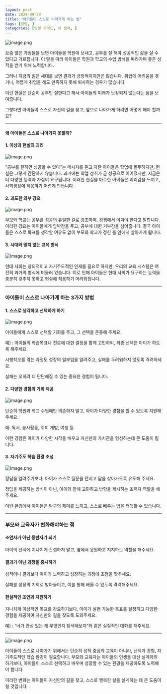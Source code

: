 ```yaml
---
layout: post
date: 2024-09-28
title: "아이들이 스스로 나아가게 하는 법"
tags: [칼럼, ]
categories: [인생 가이드, 내 생각, ]
---
```



![image.png](https://prod-files-secure.s3.us-west-2.amazonaws.com/cd5b907c-015f-403c-a56d-34640931eb91/c4f8a4dc-908b-44bc-b8af-f2cdc851281d/image.png?X-Amz-Algorithm=AWS4-HMAC-SHA256&X-Amz-Content-Sha256=UNSIGNED-PAYLOAD&X-Amz-Credential=ASIAZI2LB466QWHMLWLZ%2F20250228%2Fus-west-2%2Fs3%2Faws4_request&X-Amz-Date=20250228T111803Z&X-Amz-Expires=3600&X-Amz-Security-Token=IQoJb3JpZ2luX2VjEFMaCXVzLXdlc3QtMiJGMEQCIF4qugVJAC2PRQaX%2Bz1O5ezzADEW9KAsjynu99WBFUrhAiBKsE6xLLx7swM6M5bEPa3%2BeiL0R2w9k8UmwOK9qofxkyqIBAiM%2F%2F%2F%2F%2F%2F%2F%2F%2F%2F8BEAAaDDYzNzQyMzE4MzgwNSIMixuih5Xa2XgakeRuKtwDlCouVCOVocjTTnqfjKk6It%2F%2BoLs1hpDJepHppzRj1pZo7VZnM1rTurCYJa4hzuT3eNlFk%2FQnzEJ53yw%2F4desOU9iQFebvXaHITtIbEGj25WJSLjSiWb2PKrnrLiBR2%2FUizrkX6%2BZI93KTbAix0835nerSOIZpmD3kikuIcNumNpHXwFIJdXXrkmY2w4x1qb8IDJEt%2BsPHS8ENljYRIqrz6Usrx2k7vMQehHybXzNc1NHphZ2PW2ewrGgT1MDdxfXSinbQRD1hergsqbSbDcpsLuk93bUYp1lo33ZWqikh%2Bm5MfOxN8t%2FQJeHzFYuzi3VHU8aagfg51Ip%2FWpD6zwyxLtEupju0%2B20wO%2BUriUt25zgi0zOF3flckFroMlQfcEcsM6IfpWNBfzU0aq19MJwu50DurYDr34HrAoqUvehurHB4aBHFN5JXVw5g5xgtxlQ8HOINo8cqPGTZ%2BNK8Tpp5tryuLXQb4rlu%2BFxKepvnEDUoDFMQOQ83EF36s4ZqVnbBXzXxqcLk7NxeOnfyju2v8%2BgLMEf8lGKgWAnau9PTfbZRtSlF6%2FUIy1ioSVjy%2F2c7insgtXbRjDskS3o6SYeec%2BdxS6s0yAID5MVIwqnnVSb7O4M%2B3KLZQsxMuswwrGGvgY6pgEjwNWT9EegHI4%2BXmDbi%2BEp8tP%2BEcJ3iff6Mg1DE8VPBRR2al6YFVGi5gqCBpIePoMaC%2FV1E%2BgHGd4edh%2B5mcY9ngslSdLyMw3jKSpSDKkdaJl9e2Buw0fskHmZV9xqqycQ50POZX7lMksuqFktgZV2cFq1rucq%2B7037TgtAFe2uhIlvsj1ZoaM0IdoEyBaTraXGofJsMUO8Ve0hI6QWrJmZeMxAVis&X-Amz-Signature=a02c7f6b697259ad456675d018d90bb78621258423a160010d0eef008a0d20a3&X-Amz-SignedHeaders=host&x-id=GetObject "image.png")


요즘 많은 가정들을 보면 아이들을 학원에 보내고, 공부를 잘 해야 성공적인 삶을 살 수 있다고 가르칩니다.
이 말을 따라 아이들은 학원과 학교의 수업 방식을 따라가며 좋은 성적을 받기 위해 노력합니다.


그러나 지금의 젊은 세대를 보면 결과가 긍정적이지만은 않습니다.
취업에 어려움을 겪거나, 어렵게 취업을 해도 만족하지 못해 퇴사하는 경우가 많습니다.


이런 현실은 단순히 공부만 잘한다고 해서 아이들의 미래가 보장되지 않는다는 점을 보여줍니다.


그렇다면 아이들이 스스로 자신의 길을 찾고, 앞으로 나아가게 하려면 어떻게 해야 할까요?


---



#### 왜 아이들은 스스로 나아가지 못할까?



#### 1. 이상과 현실의 괴리


![image.png](https://prod-files-secure.s3.us-west-2.amazonaws.com/cd5b907c-015f-403c-a56d-34640931eb91/9f6ea897-541b-4385-8511-7f0162a8f794/image.png?X-Amz-Algorithm=AWS4-HMAC-SHA256&X-Amz-Content-Sha256=UNSIGNED-PAYLOAD&X-Amz-Credential=ASIAZI2LB466QWHMLWLZ%2F20250228%2Fus-west-2%2Fs3%2Faws4_request&X-Amz-Date=20250228T111803Z&X-Amz-Expires=3600&X-Amz-Security-Token=IQoJb3JpZ2luX2VjEFMaCXVzLXdlc3QtMiJGMEQCIF4qugVJAC2PRQaX%2Bz1O5ezzADEW9KAsjynu99WBFUrhAiBKsE6xLLx7swM6M5bEPa3%2BeiL0R2w9k8UmwOK9qofxkyqIBAiM%2F%2F%2F%2F%2F%2F%2F%2F%2F%2F8BEAAaDDYzNzQyMzE4MzgwNSIMixuih5Xa2XgakeRuKtwDlCouVCOVocjTTnqfjKk6It%2F%2BoLs1hpDJepHppzRj1pZo7VZnM1rTurCYJa4hzuT3eNlFk%2FQnzEJ53yw%2F4desOU9iQFebvXaHITtIbEGj25WJSLjSiWb2PKrnrLiBR2%2FUizrkX6%2BZI93KTbAix0835nerSOIZpmD3kikuIcNumNpHXwFIJdXXrkmY2w4x1qb8IDJEt%2BsPHS8ENljYRIqrz6Usrx2k7vMQehHybXzNc1NHphZ2PW2ewrGgT1MDdxfXSinbQRD1hergsqbSbDcpsLuk93bUYp1lo33ZWqikh%2Bm5MfOxN8t%2FQJeHzFYuzi3VHU8aagfg51Ip%2FWpD6zwyxLtEupju0%2B20wO%2BUriUt25zgi0zOF3flckFroMlQfcEcsM6IfpWNBfzU0aq19MJwu50DurYDr34HrAoqUvehurHB4aBHFN5JXVw5g5xgtxlQ8HOINo8cqPGTZ%2BNK8Tpp5tryuLXQb4rlu%2BFxKepvnEDUoDFMQOQ83EF36s4ZqVnbBXzXxqcLk7NxeOnfyju2v8%2BgLMEf8lGKgWAnau9PTfbZRtSlF6%2FUIy1ioSVjy%2F2c7insgtXbRjDskS3o6SYeec%2BdxS6s0yAID5MVIwqnnVSb7O4M%2B3KLZQsxMuswwrGGvgY6pgEjwNWT9EegHI4%2BXmDbi%2BEp8tP%2BEcJ3iff6Mg1DE8VPBRR2al6YFVGi5gqCBpIePoMaC%2FV1E%2BgHGd4edh%2B5mcY9ngslSdLyMw3jKSpSDKkdaJl9e2Buw0fskHmZV9xqqycQ50POZX7lMksuqFktgZV2cFq1rucq%2B7037TgtAFe2uhIlvsj1ZoaM0IdoEyBaTraXGofJsMUO8Ve0hI6QWrJmZeMxAVis&X-Amz-Signature=899c8c4b2b1f928ad0e2c2bdd5792e778e906eb66b1dc7efda5a8cb5b3ba5c2a&X-Amz-SignedHeaders=host&x-id=GetObject "image.png")


“공부를 잘하면 성공할 수 있다”는 메시지를 듣고 자란 아이들은 학업에 몰두하지만, 현실은 그렇게 간단하지 않습니다.
과거에는 학업 성취가 곧 성공으로 이어졌지만, 지금은 더 다양한 능력과 자질이 요구됩니다.
이러한 현실을 마주한 아이들은 괴리감을 느끼고, 사회생활에 적응하기 어렵게 만듭니다.



#### 2. 과도한 외부 강요


![image.png](https://prod-files-secure.s3.us-west-2.amazonaws.com/cd5b907c-015f-403c-a56d-34640931eb91/5f9d2877-8f90-43a0-83a0-60e419caebaa/image.png?X-Amz-Algorithm=AWS4-HMAC-SHA256&X-Amz-Content-Sha256=UNSIGNED-PAYLOAD&X-Amz-Credential=ASIAZI2LB466QWHMLWLZ%2F20250228%2Fus-west-2%2Fs3%2Faws4_request&X-Amz-Date=20250228T111803Z&X-Amz-Expires=3600&X-Amz-Security-Token=IQoJb3JpZ2luX2VjEFMaCXVzLXdlc3QtMiJGMEQCIF4qugVJAC2PRQaX%2Bz1O5ezzADEW9KAsjynu99WBFUrhAiBKsE6xLLx7swM6M5bEPa3%2BeiL0R2w9k8UmwOK9qofxkyqIBAiM%2F%2F%2F%2F%2F%2F%2F%2F%2F%2F8BEAAaDDYzNzQyMzE4MzgwNSIMixuih5Xa2XgakeRuKtwDlCouVCOVocjTTnqfjKk6It%2F%2BoLs1hpDJepHppzRj1pZo7VZnM1rTurCYJa4hzuT3eNlFk%2FQnzEJ53yw%2F4desOU9iQFebvXaHITtIbEGj25WJSLjSiWb2PKrnrLiBR2%2FUizrkX6%2BZI93KTbAix0835nerSOIZpmD3kikuIcNumNpHXwFIJdXXrkmY2w4x1qb8IDJEt%2BsPHS8ENljYRIqrz6Usrx2k7vMQehHybXzNc1NHphZ2PW2ewrGgT1MDdxfXSinbQRD1hergsqbSbDcpsLuk93bUYp1lo33ZWqikh%2Bm5MfOxN8t%2FQJeHzFYuzi3VHU8aagfg51Ip%2FWpD6zwyxLtEupju0%2B20wO%2BUriUt25zgi0zOF3flckFroMlQfcEcsM6IfpWNBfzU0aq19MJwu50DurYDr34HrAoqUvehurHB4aBHFN5JXVw5g5xgtxlQ8HOINo8cqPGTZ%2BNK8Tpp5tryuLXQb4rlu%2BFxKepvnEDUoDFMQOQ83EF36s4ZqVnbBXzXxqcLk7NxeOnfyju2v8%2BgLMEf8lGKgWAnau9PTfbZRtSlF6%2FUIy1ioSVjy%2F2c7insgtXbRjDskS3o6SYeec%2BdxS6s0yAID5MVIwqnnVSb7O4M%2B3KLZQsxMuswwrGGvgY6pgEjwNWT9EegHI4%2BXmDbi%2BEp8tP%2BEcJ3iff6Mg1DE8VPBRR2al6YFVGi5gqCBpIePoMaC%2FV1E%2BgHGd4edh%2B5mcY9ngslSdLyMw3jKSpSDKkdaJl9e2Buw0fskHmZV9xqqycQ50POZX7lMksuqFktgZV2cFq1rucq%2B7037TgtAFe2uhIlvsj1ZoaM0IdoEyBaTraXGofJsMUO8Ve0hI6QWrJmZeMxAVis&X-Amz-Signature=d1bd6e8cd794a220fe9c70c7cd96ed525d7f68ceb9160680b739df27eec9b84f&X-Amz-SignedHeaders=host&x-id=GetObject "image.png")


부모와 학교는 공부를 성공의 유일한 길로 강조하며, 경쟁에서 이겨야 한다고 말합니다.
이러한 강요는 아이들에게 압박감을 주고, 공부에 대한 거부감을 심어줍니다. 결국 아이들은 스스로 목표를 생각할 여유도 없이 부모와 학교가 정한 틀 안에서 살아가게 됩니다.



#### 3. 시대와 맞지 않는 교육 방식


![image.png](https://prod-files-secure.s3.us-west-2.amazonaws.com/cd5b907c-015f-403c-a56d-34640931eb91/9f40d3e6-8de6-4c4d-8fc5-858b345902d7/image.png?X-Amz-Algorithm=AWS4-HMAC-SHA256&X-Amz-Content-Sha256=UNSIGNED-PAYLOAD&X-Amz-Credential=ASIAZI2LB466QWHMLWLZ%2F20250228%2Fus-west-2%2Fs3%2Faws4_request&X-Amz-Date=20250228T111803Z&X-Amz-Expires=3600&X-Amz-Security-Token=IQoJb3JpZ2luX2VjEFMaCXVzLXdlc3QtMiJGMEQCIF4qugVJAC2PRQaX%2Bz1O5ezzADEW9KAsjynu99WBFUrhAiBKsE6xLLx7swM6M5bEPa3%2BeiL0R2w9k8UmwOK9qofxkyqIBAiM%2F%2F%2F%2F%2F%2F%2F%2F%2F%2F8BEAAaDDYzNzQyMzE4MzgwNSIMixuih5Xa2XgakeRuKtwDlCouVCOVocjTTnqfjKk6It%2F%2BoLs1hpDJepHppzRj1pZo7VZnM1rTurCYJa4hzuT3eNlFk%2FQnzEJ53yw%2F4desOU9iQFebvXaHITtIbEGj25WJSLjSiWb2PKrnrLiBR2%2FUizrkX6%2BZI93KTbAix0835nerSOIZpmD3kikuIcNumNpHXwFIJdXXrkmY2w4x1qb8IDJEt%2BsPHS8ENljYRIqrz6Usrx2k7vMQehHybXzNc1NHphZ2PW2ewrGgT1MDdxfXSinbQRD1hergsqbSbDcpsLuk93bUYp1lo33ZWqikh%2Bm5MfOxN8t%2FQJeHzFYuzi3VHU8aagfg51Ip%2FWpD6zwyxLtEupju0%2B20wO%2BUriUt25zgi0zOF3flckFroMlQfcEcsM6IfpWNBfzU0aq19MJwu50DurYDr34HrAoqUvehurHB4aBHFN5JXVw5g5xgtxlQ8HOINo8cqPGTZ%2BNK8Tpp5tryuLXQb4rlu%2BFxKepvnEDUoDFMQOQ83EF36s4ZqVnbBXzXxqcLk7NxeOnfyju2v8%2BgLMEf8lGKgWAnau9PTfbZRtSlF6%2FUIy1ioSVjy%2F2c7insgtXbRjDskS3o6SYeec%2BdxS6s0yAID5MVIwqnnVSb7O4M%2B3KLZQsxMuswwrGGvgY6pgEjwNWT9EegHI4%2BXmDbi%2BEp8tP%2BEcJ3iff6Mg1DE8VPBRR2al6YFVGi5gqCBpIePoMaC%2FV1E%2BgHGd4edh%2B5mcY9ngslSdLyMw3jKSpSDKkdaJl9e2Buw0fskHmZV9xqqycQ50POZX7lMksuqFktgZV2cFq1rucq%2B7037TgtAFe2uhIlvsj1ZoaM0IdoEyBaTraXGofJsMUO8Ve0hI6QWrJmZeMxAVis&X-Amz-Signature=2fcb0fc25a703db49379e003d5904b11e3a25fac6727bd3a23c77f9a65ef53eb&X-Amz-SignedHeaders=host&x-id=GetObject "image.png")


현대 사회는 창의적이고 자기주도적인 인재를 필요로 하지만, 우리의 교육 시스템은 여전히 과거의 방식에 머물러 있습니다.
이로 인해 아이들은 현대 사회가 요구하는 능력을 충분히 갖추지 못하고 현실에 적응하기 어려워집니다.


---



### 아이들이 스스로 나아가게 하는 3가지 방법



#### **1. 스스로 생각하고 선택하게 하기**


![image.png](https://prod-files-secure.s3.us-west-2.amazonaws.com/cd5b907c-015f-403c-a56d-34640931eb91/d53741ba-6836-41e3-8f86-0a3fb87f0899/image.png?X-Amz-Algorithm=AWS4-HMAC-SHA256&X-Amz-Content-Sha256=UNSIGNED-PAYLOAD&X-Amz-Credential=ASIAZI2LB466QWHMLWLZ%2F20250228%2Fus-west-2%2Fs3%2Faws4_request&X-Amz-Date=20250228T111803Z&X-Amz-Expires=3600&X-Amz-Security-Token=IQoJb3JpZ2luX2VjEFMaCXVzLXdlc3QtMiJGMEQCIF4qugVJAC2PRQaX%2Bz1O5ezzADEW9KAsjynu99WBFUrhAiBKsE6xLLx7swM6M5bEPa3%2BeiL0R2w9k8UmwOK9qofxkyqIBAiM%2F%2F%2F%2F%2F%2F%2F%2F%2F%2F8BEAAaDDYzNzQyMzE4MzgwNSIMixuih5Xa2XgakeRuKtwDlCouVCOVocjTTnqfjKk6It%2F%2BoLs1hpDJepHppzRj1pZo7VZnM1rTurCYJa4hzuT3eNlFk%2FQnzEJ53yw%2F4desOU9iQFebvXaHITtIbEGj25WJSLjSiWb2PKrnrLiBR2%2FUizrkX6%2BZI93KTbAix0835nerSOIZpmD3kikuIcNumNpHXwFIJdXXrkmY2w4x1qb8IDJEt%2BsPHS8ENljYRIqrz6Usrx2k7vMQehHybXzNc1NHphZ2PW2ewrGgT1MDdxfXSinbQRD1hergsqbSbDcpsLuk93bUYp1lo33ZWqikh%2Bm5MfOxN8t%2FQJeHzFYuzi3VHU8aagfg51Ip%2FWpD6zwyxLtEupju0%2B20wO%2BUriUt25zgi0zOF3flckFroMlQfcEcsM6IfpWNBfzU0aq19MJwu50DurYDr34HrAoqUvehurHB4aBHFN5JXVw5g5xgtxlQ8HOINo8cqPGTZ%2BNK8Tpp5tryuLXQb4rlu%2BFxKepvnEDUoDFMQOQ83EF36s4ZqVnbBXzXxqcLk7NxeOnfyju2v8%2BgLMEf8lGKgWAnau9PTfbZRtSlF6%2FUIy1ioSVjy%2F2c7insgtXbRjDskS3o6SYeec%2BdxS6s0yAID5MVIwqnnVSb7O4M%2B3KLZQsxMuswwrGGvgY6pgEjwNWT9EegHI4%2BXmDbi%2BEp8tP%2BEcJ3iff6Mg1DE8VPBRR2al6YFVGi5gqCBpIePoMaC%2FV1E%2BgHGd4edh%2B5mcY9ngslSdLyMw3jKSpSDKkdaJl9e2Buw0fskHmZV9xqqycQ50POZX7lMksuqFktgZV2cFq1rucq%2B7037TgtAFe2uhIlvsj1ZoaM0IdoEyBaTraXGofJsMUO8Ve0hI6QWrJmZeMxAVis&X-Amz-Signature=6af98354c4208001f5df7b505de964d580c81a5b70aa177b64da41d1a453d90d&X-Amz-SignedHeaders=host&x-id=GetObject "image.png")


아이들에게 스스로 선택할 기회를 주고, 그 선택을 존중해 주세요.


예) : 아이들의 학습목표나 진로에 대한 결정을 함께 고민하되, 최종 선택은 아이가 하도록 해주세요.


시행착오를 겪는 과정도 성장의 일부임을 알려주고, 실패를 두려워하지 않도록 격려하세요.


실패는 오히려 더 단단해질 수 있는 중요한 경험이 됩니다.



#### 2. **다양한 경험의 기회 제공**


![image.png](https://prod-files-secure.s3.us-west-2.amazonaws.com/cd5b907c-015f-403c-a56d-34640931eb91/905c9650-0624-485a-b3af-56e3a6bd0917/image.png?X-Amz-Algorithm=AWS4-HMAC-SHA256&X-Amz-Content-Sha256=UNSIGNED-PAYLOAD&X-Amz-Credential=ASIAZI2LB466QWHMLWLZ%2F20250228%2Fus-west-2%2Fs3%2Faws4_request&X-Amz-Date=20250228T111803Z&X-Amz-Expires=3600&X-Amz-Security-Token=IQoJb3JpZ2luX2VjEFMaCXVzLXdlc3QtMiJGMEQCIF4qugVJAC2PRQaX%2Bz1O5ezzADEW9KAsjynu99WBFUrhAiBKsE6xLLx7swM6M5bEPa3%2BeiL0R2w9k8UmwOK9qofxkyqIBAiM%2F%2F%2F%2F%2F%2F%2F%2F%2F%2F8BEAAaDDYzNzQyMzE4MzgwNSIMixuih5Xa2XgakeRuKtwDlCouVCOVocjTTnqfjKk6It%2F%2BoLs1hpDJepHppzRj1pZo7VZnM1rTurCYJa4hzuT3eNlFk%2FQnzEJ53yw%2F4desOU9iQFebvXaHITtIbEGj25WJSLjSiWb2PKrnrLiBR2%2FUizrkX6%2BZI93KTbAix0835nerSOIZpmD3kikuIcNumNpHXwFIJdXXrkmY2w4x1qb8IDJEt%2BsPHS8ENljYRIqrz6Usrx2k7vMQehHybXzNc1NHphZ2PW2ewrGgT1MDdxfXSinbQRD1hergsqbSbDcpsLuk93bUYp1lo33ZWqikh%2Bm5MfOxN8t%2FQJeHzFYuzi3VHU8aagfg51Ip%2FWpD6zwyxLtEupju0%2B20wO%2BUriUt25zgi0zOF3flckFroMlQfcEcsM6IfpWNBfzU0aq19MJwu50DurYDr34HrAoqUvehurHB4aBHFN5JXVw5g5xgtxlQ8HOINo8cqPGTZ%2BNK8Tpp5tryuLXQb4rlu%2BFxKepvnEDUoDFMQOQ83EF36s4ZqVnbBXzXxqcLk7NxeOnfyju2v8%2BgLMEf8lGKgWAnau9PTfbZRtSlF6%2FUIy1ioSVjy%2F2c7insgtXbRjDskS3o6SYeec%2BdxS6s0yAID5MVIwqnnVSb7O4M%2B3KLZQsxMuswwrGGvgY6pgEjwNWT9EegHI4%2BXmDbi%2BEp8tP%2BEcJ3iff6Mg1DE8VPBRR2al6YFVGi5gqCBpIePoMaC%2FV1E%2BgHGd4edh%2B5mcY9ngslSdLyMw3jKSpSDKkdaJl9e2Buw0fskHmZV9xqqycQ50POZX7lMksuqFktgZV2cFq1rucq%2B7037TgtAFe2uhIlvsj1ZoaM0IdoEyBaTraXGofJsMUO8Ve0hI6QWrJmZeMxAVis&X-Amz-Signature=bd9612faea83d068bcbbe3cff42d8ef9996f91d069b98ba4dacffcf93c74d862&X-Amz-SignedHeaders=host&x-id=GetObject "image.png")


단순히 학원과 학교 수업에만 의존하지 말고, 아이가 다양한 경험을 할 수 있도록 지원해 주세요.


예: 독서, 봉사활동, 취미 개발, 여행 등


이런 경험은 아이가 다양한 시각을 배우고 자신만의 가치관을 형성하는데 큰 도움이 됩니다.



#### 3. **자기주도 학습 환경 조성**


![image.png](https://prod-files-secure.s3.us-west-2.amazonaws.com/cd5b907c-015f-403c-a56d-34640931eb91/7739db16-612d-4777-9c31-755c9341c733/image.png?X-Amz-Algorithm=AWS4-HMAC-SHA256&X-Amz-Content-Sha256=UNSIGNED-PAYLOAD&X-Amz-Credential=ASIAZI2LB466QWHMLWLZ%2F20250228%2Fus-west-2%2Fs3%2Faws4_request&X-Amz-Date=20250228T111803Z&X-Amz-Expires=3600&X-Amz-Security-Token=IQoJb3JpZ2luX2VjEFMaCXVzLXdlc3QtMiJGMEQCIF4qugVJAC2PRQaX%2Bz1O5ezzADEW9KAsjynu99WBFUrhAiBKsE6xLLx7swM6M5bEPa3%2BeiL0R2w9k8UmwOK9qofxkyqIBAiM%2F%2F%2F%2F%2F%2F%2F%2F%2F%2F8BEAAaDDYzNzQyMzE4MzgwNSIMixuih5Xa2XgakeRuKtwDlCouVCOVocjTTnqfjKk6It%2F%2BoLs1hpDJepHppzRj1pZo7VZnM1rTurCYJa4hzuT3eNlFk%2FQnzEJ53yw%2F4desOU9iQFebvXaHITtIbEGj25WJSLjSiWb2PKrnrLiBR2%2FUizrkX6%2BZI93KTbAix0835nerSOIZpmD3kikuIcNumNpHXwFIJdXXrkmY2w4x1qb8IDJEt%2BsPHS8ENljYRIqrz6Usrx2k7vMQehHybXzNc1NHphZ2PW2ewrGgT1MDdxfXSinbQRD1hergsqbSbDcpsLuk93bUYp1lo33ZWqikh%2Bm5MfOxN8t%2FQJeHzFYuzi3VHU8aagfg51Ip%2FWpD6zwyxLtEupju0%2B20wO%2BUriUt25zgi0zOF3flckFroMlQfcEcsM6IfpWNBfzU0aq19MJwu50DurYDr34HrAoqUvehurHB4aBHFN5JXVw5g5xgtxlQ8HOINo8cqPGTZ%2BNK8Tpp5tryuLXQb4rlu%2BFxKepvnEDUoDFMQOQ83EF36s4ZqVnbBXzXxqcLk7NxeOnfyju2v8%2BgLMEf8lGKgWAnau9PTfbZRtSlF6%2FUIy1ioSVjy%2F2c7insgtXbRjDskS3o6SYeec%2BdxS6s0yAID5MVIwqnnVSb7O4M%2B3KLZQsxMuswwrGGvgY6pgEjwNWT9EegHI4%2BXmDbi%2BEp8tP%2BEcJ3iff6Mg1DE8VPBRR2al6YFVGi5gqCBpIePoMaC%2FV1E%2BgHGd4edh%2B5mcY9ngslSdLyMw3jKSpSDKkdaJl9e2Buw0fskHmZV9xqqycQ50POZX7lMksuqFktgZV2cFq1rucq%2B7037TgtAFe2uhIlvsj1ZoaM0IdoEyBaTraXGofJsMUO8Ve0hI6QWrJmZeMxAVis&X-Amz-Signature=0f56b9146012ea5c93b5b6cfea53433e3a95665a1e4f73506d04d7a72c5821ec&X-Amz-SignedHeaders=host&x-id=GetObject "image.png")


정답을 알려주기보다, 아이가 스스로 질문을 던지고 답을 찾아가도록 유도해 주세요.


정답을 제공하는 방식이 아닌, 아이와 함께 고민하고 방향을 제시하는 조력자 역할을 해주세요.


이런 환경에서 아이들은 탐구의 재미를 느끼고, 스스로 배우는 법을 터득할 수 있습니다.


---



### 부모와 교육자가 변화해야하는 점



#### **조언자가 아닌 동반자가 되기**


아이의 선택에 지나치게 간섭하지 말고, 옆에서 응원하고 지지하는 역할을 해주세요.



#### **결과가 아닌 과정을 중시하기**


성적이나 결과보다 아이가 노력하고 성장하는 과정에 초점을 맞추세요.


실패를 성장의 기회로 받아들이고, 이를 통해 배울 수 있도록 격려해주세요.



#### **현실적인 조언과 지원하기**


지나치게 이상적인 목표를 강요하기보다, 아이가 실현 가능한 목표를 설정하고 다양한 경험을 제공하여 자신만의 길을 찾도록 도와주세요.


예) : “너가 관심 있는 게 무엇인지 탐색해보자”와 같은 실질적인 대화를 해주세요.


---


![image.png](https://prod-files-secure.s3.us-west-2.amazonaws.com/cd5b907c-015f-403c-a56d-34640931eb91/efb3dac6-4bff-42fc-89cd-73b98d7e58b1/image.png?X-Amz-Algorithm=AWS4-HMAC-SHA256&X-Amz-Content-Sha256=UNSIGNED-PAYLOAD&X-Amz-Credential=ASIAZI2LB466QWHMLWLZ%2F20250228%2Fus-west-2%2Fs3%2Faws4_request&X-Amz-Date=20250228T111803Z&X-Amz-Expires=3600&X-Amz-Security-Token=IQoJb3JpZ2luX2VjEFMaCXVzLXdlc3QtMiJGMEQCIF4qugVJAC2PRQaX%2Bz1O5ezzADEW9KAsjynu99WBFUrhAiBKsE6xLLx7swM6M5bEPa3%2BeiL0R2w9k8UmwOK9qofxkyqIBAiM%2F%2F%2F%2F%2F%2F%2F%2F%2F%2F8BEAAaDDYzNzQyMzE4MzgwNSIMixuih5Xa2XgakeRuKtwDlCouVCOVocjTTnqfjKk6It%2F%2BoLs1hpDJepHppzRj1pZo7VZnM1rTurCYJa4hzuT3eNlFk%2FQnzEJ53yw%2F4desOU9iQFebvXaHITtIbEGj25WJSLjSiWb2PKrnrLiBR2%2FUizrkX6%2BZI93KTbAix0835nerSOIZpmD3kikuIcNumNpHXwFIJdXXrkmY2w4x1qb8IDJEt%2BsPHS8ENljYRIqrz6Usrx2k7vMQehHybXzNc1NHphZ2PW2ewrGgT1MDdxfXSinbQRD1hergsqbSbDcpsLuk93bUYp1lo33ZWqikh%2Bm5MfOxN8t%2FQJeHzFYuzi3VHU8aagfg51Ip%2FWpD6zwyxLtEupju0%2B20wO%2BUriUt25zgi0zOF3flckFroMlQfcEcsM6IfpWNBfzU0aq19MJwu50DurYDr34HrAoqUvehurHB4aBHFN5JXVw5g5xgtxlQ8HOINo8cqPGTZ%2BNK8Tpp5tryuLXQb4rlu%2BFxKepvnEDUoDFMQOQ83EF36s4ZqVnbBXzXxqcLk7NxeOnfyju2v8%2BgLMEf8lGKgWAnau9PTfbZRtSlF6%2FUIy1ioSVjy%2F2c7insgtXbRjDskS3o6SYeec%2BdxS6s0yAID5MVIwqnnVSb7O4M%2B3KLZQsxMuswwrGGvgY6pgEjwNWT9EegHI4%2BXmDbi%2BEp8tP%2BEcJ3iff6Mg1DE8VPBRR2al6YFVGi5gqCBpIePoMaC%2FV1E%2BgHGd4edh%2B5mcY9ngslSdLyMw3jKSpSDKkdaJl9e2Buw0fskHmZV9xqqycQ50POZX7lMksuqFktgZV2cFq1rucq%2B7037TgtAFe2uhIlvsj1ZoaM0IdoEyBaTraXGofJsMUO8Ve0hI6QWrJmZeMxAVis&X-Amz-Signature=e98f21d351a433ce5a8969bf17f52d57f341e61b3e9bb156197529c6bed85775&X-Amz-SignedHeaders=host&x-id=GetObject "image.png")


아이들이 스스로 나아가기 위해서는 단순히 성적 중심의 교육이 아니라, 선택과 경험, 자기주도적인 학습 환경이 필요합니다.
부모와 교육자는 아이들의 인생을 대신 설계하려 하기보다, 아이들이 스스로 선택하고 배우며 성장할 수 있는 환경을 제공하도록 노력해야 합니다.


이러한 변화는 아이들이 자신만의 길을 찾고, 스스로 행복한 삶을 설계하는 데 큰 도움이 될 것입니다.

